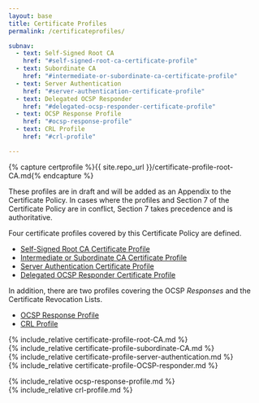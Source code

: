 ```yaml
---
layout: base
title: Certificate Profiles
permalink: /certificateprofiles/

subnav:
  - text: Self-Signed Root CA
    href: "#self-signed-root-ca-certificate-profile"
  - text: Subordinate CA
    href: "#intermediate-or-subordinate-ca-certificate-profile"
  - text: Server Authentication
    href: "#server-authentication-certificate-profile"
  - text: Delegated OCSP Responder
    href: "#delegated-ocsp-responder-certificate-profile"
  - text: OCSP Response Profile
    href: "#ocsp-response-profile"
  - text: CRL Profile
    href: "#crl-profile"

---
```

{% capture certprofile %}{{ site.repo_url }}/certificate-profile-root-CA.md{% endcapture %}

These profiles are in draft and will be added as an Appendix to the Certificate Policy.  In cases where the profiles and Section 7 of the Certificate Policy are in conflict, Section 7 takes precedence and is authoritative.

Four certificate profiles covered by this Certificate Policy are defined.  

- [Self-Signed Root CA Certificate Profile](#self-signed-root-ca-certificate-profile)
- [Intermediate or Subordinate CA Certificate Profile](#intermediate-or-subordinate-ca-certificate-profile)
- [Server Authentication Certificate Profile](#server-authentication-certificate-profile)
- [Delegated OCSP Responder Certificate Profile](#delegated-ocsp-responder-certificate-profile)

In addition, there are two profiles covering the OCSP _Responses_ and the Certificate Revocation Lists.

- [OCSP Response Profile](#ocsp-response-profile)
- [CRL Profile](#crl-profile)

{% include_relative certificate-profile-root-CA.md %}  
{% include_relative certificate-profile-subordinate-CA.md %}  
{% include_relative certificate-profile-server-authentication.md %}  
{% include_relative certificate-profile-OCSP-responder.md %}  

{% include_relative ocsp-response-profile.md %}  
{% include_relative crl-profile.md %}
